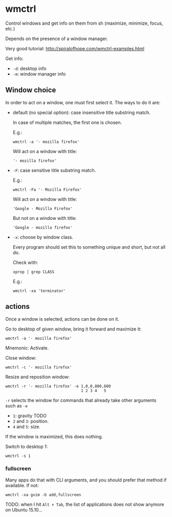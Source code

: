 # wmctrl

Control windows and get info on them from sh (maximize, minimize, focus, etc.)

Depends on the presence of a window manager.

Very good tutorial: <http://spiralofhope.com/wmctrl-examples.html>

Get info:

- `-d`: desktop info
- `-m`: window manager info

## Window choice

In order to act on a window, one must first select it. The ways to do it are:

-   default (no special option): case insensitive title substring match.

    In case of multiple matches, the first one is chosen.

    E.g.:

        wmctrl -a '- mozilla firefox'

    Will act on a window with title:

        '- mozilla firefox'

-   `-F`: case sensitive title substring match.

    E.g.:

        wmctrl -Fa '- Mozilla Firefox'

    Will act on a window with title:

        'Google - Mozilla Firefox'

    But not on a window with title:

        'Google - mozilla firefox'

-   `-x`: choose by window class.

    Every program should set this to something unique and short, but not all do.

    Check with:

        xprop | grep CLASS

    E.g.:

        wmctrl -xa 'terminator'

## actions

Once a window is selected, actions can be done on it.

Go to desktop of given window, bring it forward and maximize it:

    wmctrl -a '- mozilla firefox'

Mnemonic: Activate.

Close window:

    wmctrl -c '- mozilla firefox'

Resize and reposition window:

    wmctrl -r '- mozilla firefox' -e 1,0,0,800,600
                                     1 2 3 4   5

`-r` selects the window for commands that already take other arguments such as `-e`

- `1`: gravity TODO
- `2` and `3`: position.
- `4` and `5`: size.

If the window is maximized, this does nothing.

Switch to desktop 1:

    wmctrl -s 1

### fullscreen

Many apps do that with CLI arguments, and you should prefer that method if available. If not:

    wmctrl -xa gvim -b add,fullscreen

TODO: when I hit `Alt + Tab`, the list of applications does not show anymore on Ubuntu 15.10...
